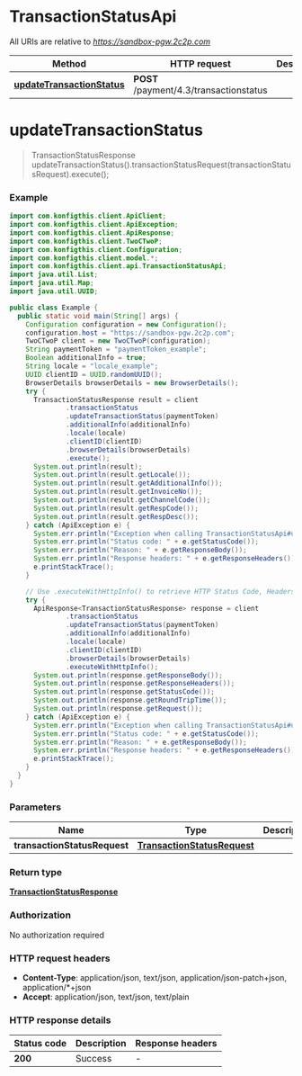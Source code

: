 # TransactionStatusApi

All URIs are relative to *https://sandbox-pgw.2c2p.com*

| Method | HTTP request | Description |
|------------- | ------------- | -------------|
| [**updateTransactionStatus**](TransactionStatusApi.md#updateTransactionStatus) | **POST** /payment/4.3/transactionstatus |  |


<a name="updateTransactionStatus"></a>
# **updateTransactionStatus**
> TransactionStatusResponse updateTransactionStatus().transactionStatusRequest(transactionStatusRequest).execute();



### Example
```java
import com.konfigthis.client.ApiClient;
import com.konfigthis.client.ApiException;
import com.konfigthis.client.ApiResponse;
import com.konfigthis.client.TwoCTwoP;
import com.konfigthis.client.Configuration;
import com.konfigthis.client.model.*;
import com.konfigthis.client.api.TransactionStatusApi;
import java.util.List;
import java.util.Map;
import java.util.UUID;

public class Example {
  public static void main(String[] args) {
    Configuration configuration = new Configuration();
    configuration.host = "https://sandbox-pgw.2c2p.com";
    TwoCTwoP client = new TwoCTwoP(configuration);
    String paymentToken = "paymentToken_example";
    Boolean additionalInfo = true;
    String locale = "locale_example";
    UUID clientID = UUID.randomUUID();
    BrowserDetails browserDetails = new BrowserDetails();
    try {
      TransactionStatusResponse result = client
              .transactionStatus
              .updateTransactionStatus(paymentToken)
              .additionalInfo(additionalInfo)
              .locale(locale)
              .clientID(clientID)
              .browserDetails(browserDetails)
              .execute();
      System.out.println(result);
      System.out.println(result.getLocale());
      System.out.println(result.getAdditionalInfo());
      System.out.println(result.getInvoiceNo());
      System.out.println(result.getChannelCode());
      System.out.println(result.getRespCode());
      System.out.println(result.getRespDesc());
    } catch (ApiException e) {
      System.err.println("Exception when calling TransactionStatusApi#updateTransactionStatus");
      System.err.println("Status code: " + e.getStatusCode());
      System.err.println("Reason: " + e.getResponseBody());
      System.err.println("Response headers: " + e.getResponseHeaders());
      e.printStackTrace();
    }

    // Use .executeWithHttpInfo() to retrieve HTTP Status Code, Headers and Request
    try {
      ApiResponse<TransactionStatusResponse> response = client
              .transactionStatus
              .updateTransactionStatus(paymentToken)
              .additionalInfo(additionalInfo)
              .locale(locale)
              .clientID(clientID)
              .browserDetails(browserDetails)
              .executeWithHttpInfo();
      System.out.println(response.getResponseBody());
      System.out.println(response.getResponseHeaders());
      System.out.println(response.getStatusCode());
      System.out.println(response.getRoundTripTime());
      System.out.println(response.getRequest());
    } catch (ApiException e) {
      System.err.println("Exception when calling TransactionStatusApi#updateTransactionStatus");
      System.err.println("Status code: " + e.getStatusCode());
      System.err.println("Reason: " + e.getResponseBody());
      System.err.println("Response headers: " + e.getResponseHeaders());
      e.printStackTrace();
    }
  }
}

```

### Parameters

| Name | Type | Description  | Notes |
|------------- | ------------- | ------------- | -------------|
| **transactionStatusRequest** | [**TransactionStatusRequest**](TransactionStatusRequest.md)|  | [optional] |

### Return type

[**TransactionStatusResponse**](TransactionStatusResponse.md)

### Authorization

No authorization required

### HTTP request headers

 - **Content-Type**: application/json, text/json, application/json-patch+json, application/*+json
 - **Accept**: application/json, text/json, text/plain

### HTTP response details
| Status code | Description | Response headers |
|-------------|-------------|------------------|
| **200** | Success |  -  |

